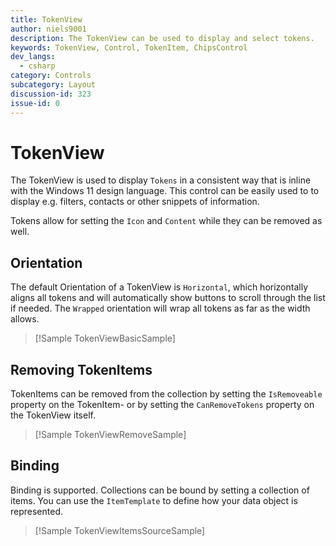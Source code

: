 ```yaml
---
title: TokenView
author: niels9001
description: The TokenView can be used to display and select tokens.
keywords: TokenView, Control, TokenItem, ChipsControl
dev_langs:
  - csharp
category: Controls
subcategory: Layout
discussion-id: 323
issue-id: 0
---
```


<!-- To know about all the available Markdown syntax, Check out https://docs.microsoft.com/contribute/markdown-reference -->
<!-- Ensure you remove all comments before submission, to ensure that there are no formatting issues when displaying this page.  -->
<!-- It is recommended to check how the Documentation will look in the sample app, before Merging a PR -->
<!-- **Note:** All links to other docs.microsoft.com pages should be relative without locale, i.e. for the one above would be /contribute/markdown-reference -->
<!-- Included images should be optimized for size and not include any Intellectual Property references. -->

<!-- Be sure to update the discussion/issue numbers above with your Labs discussion/issue id numbers in order for UI links to them from the sample app to work. -->

# TokenView

The TokenView is used to display `Tokens` in a consistent way that is inline with the Windows 11 design language. This control can be easily used to to display e.g. filters, contacts or other snippets of information.

Tokens allow for setting the `Icon` and `Content` while they can be removed as well. 

## Orientation

The default Orientation of a TokenView is `Horizontal`, which horizontally aligns all tokens and will automatically show buttons to scroll through the list if needed. The `Wrapped` orientation will wrap all tokens as far as the width allows.
> [!Sample TokenViewBasicSample]

## Removing TokenItems

TokenItems can be removed from the collection by setting the `IsRemoveable` property on the TokenItem- or by setting the `CanRemoveTokens` property on the TokenView itself.

> [!Sample TokenViewRemoveSample]

## Binding

Binding is supported. Collections can be bound by setting a collection of items. You can use the `ItemTemplate` to define how your data object is represented.

> [!Sample TokenViewItemsSourceSample]
